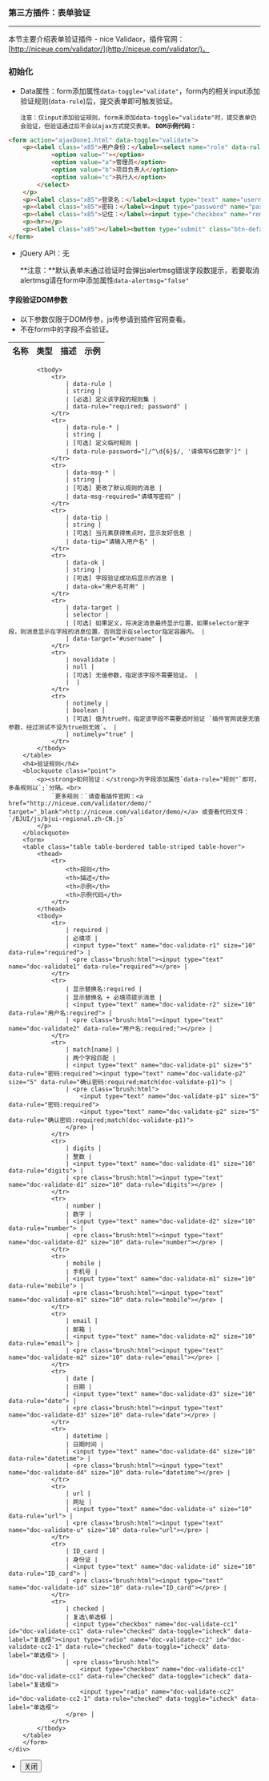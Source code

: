### 第三方插件：表单验证
***
本节主要介绍表单验证插件 - nice Validaor，插件官网：[http://niceue.com/validator/](http://niceue.com/validator/)。
### 初始化
* Data属性：form添加属性`data-toggle="validate"`，form内的相关input添加验证规则(`data-rule`)后，提交表单即可触发验证。

  `注意：仅input添加验证规则，form未添加data-toggle="validate"时，提交表单仍会验证，但验证通过后不会以ajax方式提交表单。`
**`DOM示例代码：`**
```html
<form action="ajaxDone1.html" data-toggle="validate">
    <p><label class="x85">用户身份：</label><select name="role" data-rule="required" data-toggle="selectpicker">
            <option value=""></option>
            <option value="a">管理员</option>
            <option value="b">项目负责人</option>
            <option value="c">执行人</option>
        </select>
    </p>
    <p><label class="x85">登录名：</label><input type="text" name="username" data-rule="required" data-tip="你好啊，请填写用户名" data-ok="用户名可用" placeholder="登录名"></p>
    <p><label class="x85">密码：</label><input type="password" name="password" data-rule="required;" placeholder="登录密码"></p>
    <p><label class="x85">记住：</label><input type="checkbox" name="remember" value="true" id="doc-validate-remember" data-toggle="icheck" data-rule="checked" data-label="记住登陆信息"></p>
    <p><hr></p>
    <p><label class="x85"></label><button type="submit" class="btn-default">提 交</button></p>
</form>
```
* jQuery API：无

  **注意：**默认表单未通过验证时会弹出alertmsg错误字段数提示，若要取消alertmsg请在form中添加属性`data-alertmsg="false"`
  
#### 字段验证DOM参数
* 以下参数仅限于DOM传参，js传参请到插件官网查看。
* 不在form中的字段不会验证。

| 名称 | 类型 | 描述 | 示例 |
| -- | -- | -- | -- |
            <tbody>
                <tr>
                    | data-rule |
                    | string |
                    | [必选] 定义该字段的规则集 |
                    | data-rule="required; password" |
                </tr>
                <tr>
                    | data-rule-* |
                    | string |
                    | [可选] 定义临时规则 |
                    | data-rule-password="[/^\d{6}$/, '请填写6位数字']" |
                </tr>
                <tr>
                    | data-msg-* |
                    | string |
                    | [可选] 更改了默认规则的消息 |
                    | data-msg-required="请填写密码" |
                </tr>
                <tr>
                    | data-tip |
                    | string |
                    | [可选] 当元素获得焦点时，显示友好信息 |
                    | data-tip="请输入用户名" |
                </tr>
                <tr>
                    | data-ok |
                    | string |
                    | [可选] 字段验证成功后显示的消息 |
                    | data-ok="用户名可用" |
                </tr>
                <tr>
                    | data-target |
                    | selector |
                    | [可选] 如果定义，将决定消息最终显示位置，如果selector是字段，则消息显示在字段的消息位置，否则显示在selector指定容器内。 |
                    | data-target="#username" |
                </tr>
                <tr>
                    | novalidate |
                    | null |
                    | [可选] 无值参数，指定该字段不需要验证。 |
                    |  |
                </tr>
                <tr>
                    | notimely |
                    | boolean |
                    | [可选] 值为true时，指定该字段不需要适时验证 `插件官网说是无值参数，经过测试不设为true则无效`。 |
                    | notimely="true" |
                </tr>
            </tbody>
        </table>
        <h4>验证规则</h4>
        <blockquote class="point">
            <p><strong>如何验证：</strong>为字段添加属性`data-rule="规则"`即可，多条规则以`;`分隔。<br>
                `更多规则：`请查看插件官网：<a href="http://niceue.com/validator/demo/" target="_blank">http://niceue.com/validator/demo/</a> 或查看代码文件： `/BJUI/js/bjui-regional.zh-CN.js`
            </p>
        </blockquote>
        <form>
        <table class="table table-bordered table-striped table-hover">
            <thead>
                <tr>
                    <th>规则</th>
                    <th>描述</th>
                    <th>示例</th>
                    <th>示例代码</th>
                </tr>
            </thead>
            <tbody>
                <tr>
                    | required |
                    | 必填项 |
                    | <input type="text" name="doc-validate-r1" size="10" data-rule="required"> |
                    | <pre class="brush:html"><input type="text" name="doc-validate1" data-rule="required"></pre> |
                </tr>
                <tr>
                    | 显示替换名:required |
                    | 显示替换名 + 必填项提示消息 |
                    | <input type="text" name="doc-validate-r2" size="10" data-rule="用户名:required"> |
                    | <pre class="brush:html"><input type="text" name="doc-validate2" data-rule="用户名:required;"></pre> |
                </tr>
                <tr>
                    | match[name] |
                    | 两个字段匹配 |
                    | <input type="text" name="doc-validate-p1" size="5" data-rule="密码:required"><input type="text" name="doc-validate-p2" size="5" data-rule="确认密码:required;match(doc-validate-p1)"> |
                    | <pre class="brush:html">
                        <input type="text" name="doc-validate-p1" size="5" data-rule="密码:required">
                        <input type="text" name="doc-validate-p2" size="5" data-rule="确认密码:required;match(doc-validate-p1)">
                    </pre> |
                </tr>
                <tr>
                    | digits |
                    | 整数 |
                    | <input type="text" name="doc-validate-d1" size="10" data-rule="digits"> |
                    | <pre class="brush:html"><input type="text" name="doc-validate-d1" size="10" data-rule="digits"></pre> |
                </tr>
                <tr>
                    | number |
                    | 数字 |
                    | <input type="text" name="doc-validate-d2" size="10" data-rule="number"> |
                    | <pre class="brush:html"><input type="text" name="doc-validate-d2" size="10" data-rule="number"></pre> |
                </tr>
                <tr>
                    | mobile |
                    | 手机号 |
                    | <input type="text" name="doc-validate-m1" size="10" data-rule="mobile"> |
                    | <pre class="brush:html"><input type="text" name="doc-validate-m1" size="10" data-rule="mobile"></pre> |
                </tr>
                <tr>
                    | email |
                    | 邮箱 |
                    | <input type="text" name="doc-validate-m2" size="10" data-rule="email"> |
                    | <pre class="brush:html"><input type="text" name="doc-validate-m2" size="10" data-rule="email"></pre> |
                </tr>
                <tr>
                    | date |
                    | 日期 |
                    | <input type="text" name="doc-validate-d3" size="10" data-rule="date"> |
                    | <pre class="brush:html"><input type="text" name="doc-validate-d3" size="10" data-rule="date"></pre> |
                </tr>
                <tr>
                    | datetime |
                    | 日期时间 |
                    | <input type="text" name="doc-validate-d4" size="10" data-rule="datetime"> |
                    | <pre class="brush:html"><input type="text" name="doc-validate-d4" size="10" data-rule="datetime"></pre> |
                </tr>
                <tr>
                    | url |
                    | 网址 |
                    | <input type="text" name="doc-validate-u" size="10" data-rule="url"> |
                    | <pre class="brush:html"><input type="text" name="doc-validate-u" size="10" data-rule="url"></pre> |
                </tr>
                <tr>
                    | ID_card |
                    | 身份证 |
                    | <input type="text" name="doc-validate-id" size="10" data-rule="ID_card"> |
                    | <pre class="brush:html"><input type="text" name="doc-validate-id" size="10" data-rule="ID_card"></pre> |
                </tr>
                <tr>
                    | checked |
                    | 复选\单选框 |
                    | <input type="checkbox" name="doc-validate-cc1" id="doc-validate-cc1" data-rule="checked" data-toggle="icheck" data-label="复选框"><input type="radio" name="doc-validate-cc2" id="doc-validate-cc2-1" data-rule="checked" data-toggle="icheck" data-label="单选框"> |
                    | <pre class="brush:html">
                        <input type="checkbox" name="doc-validate-cc1" id="doc-validate-cc1" data-rule="checked" data-toggle="icheck" data-label="复选框">
                        <input type="radio" name="doc-validate-cc2" id="doc-validate-cc2-1" data-rule="checked" data-toggle="icheck" data-label="单选框">
                    </pre> |
                </tr>
            </tbody>
        </table>
        </form>
    </div>
</div>
<div class="bjui-pageFooter">
    <ul>
        <li><button type="button" class="btn-close" data-icon="close">关闭</button></li>
    </ul>
</div>

